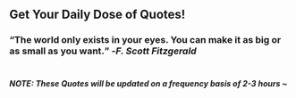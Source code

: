 ## Get Your Daily Dose of Quotes!
### <q>The world only exists in your eyes. You can make it as big or as small as you want.</q> -<em>F. Scott Fitzgerald</em> <br><br>
##### NOTE: These Quotes will be updated on a frequency basis of 2-3 hours ~
